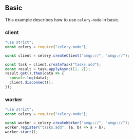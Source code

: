 ## Basic
This example describes how to use `celery-node` in basic.

### client
```javascript
"use strict";
const celery = require("celery-node");

const client = celery.createClient("amqp://", "amqp://");

const task = client.createTask("tasks.add");
const result = task.applyAsync([1, 2]);
result.get().then(data => {
  console.log(data);
  client.disconnect();
});
```
### worker
```javascript
"use strict";
const celery = require("celery-node");

const worker = celery.createWorker("amqp://", "amqp://");
worker.register("tasks.add", (a, b) => a + b);
worker.start();
```